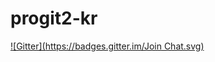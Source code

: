 # progit2-kr
[![Gitter](https://badges.gitter.im/Join Chat.svg)](https://gitter.im/progit-kr/progit2-kr?utm_source=badge&utm_medium=badge&utm_campaign=pr-badge&utm_content=badge)